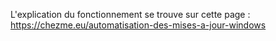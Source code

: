 L'explication du fonctionnement se trouve sur cette page : 
https://chezme.eu/automatisation-des-mises-a-jour-windows
